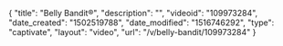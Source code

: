 {
    "title": "Belly Bandit&reg;",
    "description": "",
    "videoid": "109973284",
    "date_created": "1502519788",
    "date_modified": "1516746292",
    "type": "captivate",
    "layout": "video",
    "url": "\/v\/belly-bandit\/109973284"
}